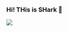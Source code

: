 ### Hi! THis is SHark 🎣
<p>
  <a href="https://velog.io/@phantom5087" target="_blank">
    <img src="https://img.shields.io/badge/Blog-Shark's__velog-brightgreen?style=flat-square&logo=velog&logocolor=20C997"/>
  </a>
  </p>
<!--
**SHark-Uni/SHark-Uni** is a ✨ _special_ ✨ repository because its `README.md` (this file) appears on your GitHub profile.

Here are some ideas to get you started:

- 🔭 I’m currently working on ...
- 🌱 I’m currently learning ...
- 👯 I’m looking to collaborate on ...
- 🤔 I’m looking for help with ...
- 💬 Ask me about ...
- 📫 How to reach me: ...
- 😄 Pronouns: ...
- ⚡ Fun fact: ...
-->

